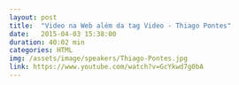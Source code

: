 ```yaml
---
layout: post
title:  "Video na Web além da tag Video - Thiago Pontes"
date:   2015-04-03 15:38:00
duration: 40:02 min
categories: HTML
img: /assets/image/speakers/Thiago-Pontes.jpg
link: https://www.youtube.com/watch?v=GcYkwd7g0bA
---
```

